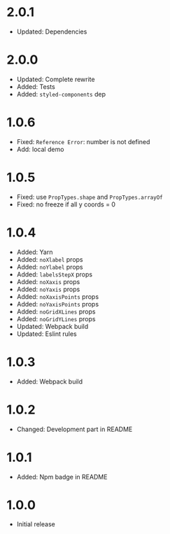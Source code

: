 # 2.0.1

* Updated: Dependencies

# 2.0.0

* Updated: Complete rewrite
* Added: Tests
* Added: `styled-components` dep

# 1.0.6

* Fixed: `Reference Error`: number is not defined
* Add: local demo

# 1.0.5

* Fixed: use `PropTypes.shape` and `PropTypes.arrayOf`
* Fixed: no freeze if all y coords = 0

# 1.0.4

* Added: Yarn
* Added: `noXlabel` props
* Added: `noYlabel` props
* Added: `labelsStepX` props
* Added: `noXaxis` props
* Added: `noYaxis` props
* Added: `noXaxisPoints` props
* Added: `noYaxisPoints` props
* Added: `noGridXLines` props
* Added: `noGridYLines` props
* Updated: Webpack build
* Updated: Eslint rules

# 1.0.3

* Added: Webpack build

# 1.0.2

* Changed: Development part in README

# 1.0.1

* Added: Npm badge in README

# 1.0.0

* Initial release
